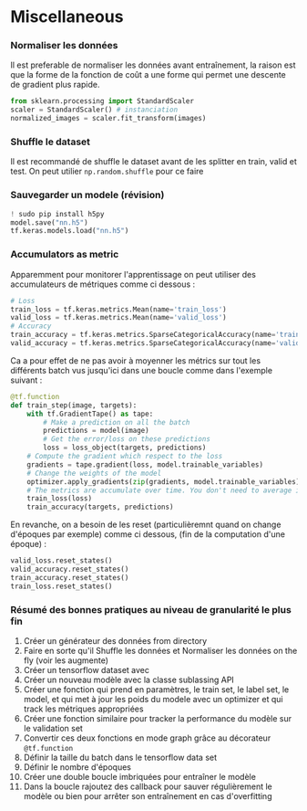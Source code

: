 

# Miscellaneous



### Normaliser les données

Il est preferable de normaliser les données avant entraînement, la raison est que la forme de la fonction de coût a une forme qui permet une descente de gradient plus rapide.

```python
from sklearn.processing import StandardScaler
scaler = StandardScaler() # instanciation
normalized_images = scaler.fit_transform(images)

```

### Shuffle le dataset
Il est recommandé de shuffle le dataset avant de les splitter en train, valid et test. On peut utilier `np.random.shuffle` pour ce faire


### Sauvegarder un modele (révision)

```python
! sudo pip install h5py
model.save("nn.h5")
tf.keras.models.load("nn.h5")

```


### Accumulators as metric

Apparemment pour monitorer l'apprentissage on peut utiliser des accumulateurs de métriques comme ci dessous :

```python
# Loss
train_loss = tf.keras.metrics.Mean(name='train_loss')
valid_loss = tf.keras.metrics.Mean(name='valid_loss')
# Accuracy
train_accuracy = tf.keras.metrics.SparseCategoricalAccuracy(name='train_accuracy')
valid_accuracy = tf.keras.metrics.SparseCategoricalAccuracy(name='valid_accuracy')
```
Ca a pour effet de ne pas avoir à moyenner les métrics sur tout les différents batch vus jusqu'ici dans une boucle comme dans l'exemple suivant :

```python
@tf.function
def train_step(image, targets):
    with tf.GradientTape() as tape:
        # Make a prediction on all the batch
        predictions = model(image)
        # Get the error/loss on these predictions
        loss = loss_object(targets, predictions)
    # Compute the gradient which respect to the loss
    gradients = tape.gradient(loss, model.trainable_variables)
    # Change the weights of the model
    optimizer.apply_gradients(zip(gradients, model.trainable_variables))
    # The metrics are accumulate over time. You don't need to average it yourself.
    train_loss(loss)
    train_accuracy(targets, predictions)
```

En revanche, on a besoin de les reset (particulièremnt quand on change d'époques par exemple) comme ci dessous, (fin de la computation d'une époque) :
```python
valid_loss.reset_states()
valid_accuracy.reset_states()
train_accuracy.reset_states()
train_loss.reset_states()
```

### Résumé des bonnes pratiques au niveau de granularité le plus fin

 1. Créer un générateur des données from directory
 1. Faire en sorte qu'il Shuffle les données et Normaliser les données on the fly (voir les augmente)
 3. Créer un tensorflow dataset avec
 4. Créer un nouveau modèle avec la classe sublassing API
 5. Créer une fonction qui prend en paramètres, le train set, le label set, le model, et qui met à jour les poids du modele avec un optimizer et qui track les métriques appropriées
 6. Créer une fonction similaire pour tracker la performance du modèle sur le validation set
 7. Convertir ces deux fonctions en mode graph grâce au décorateur `@tf.function`
 8. Définir la taille du batch dans le tensorflow data set
 9. Définir le nombre d'époques
 10. Créer une double boucle imbriquées pour entraîner le modèle
 11. Dans la boucle rajoutez des callback pour sauver régulièrement le modèle ou bien pour arrêter son entraînement en cas d'overfitting

